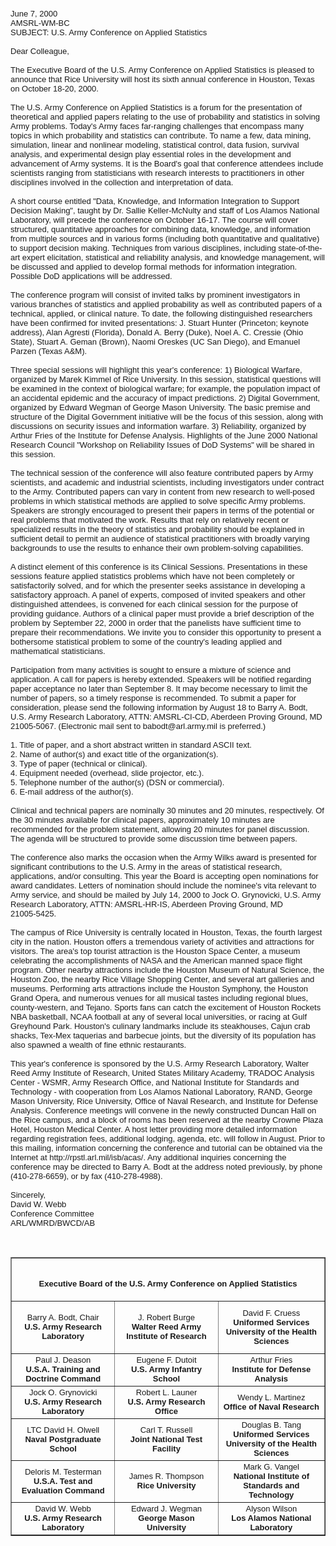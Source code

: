 <P align=left><FONT face=Arial size=2>June 7, 
2000<BR>AMSRL-WM-BC<BR>SUBJECT: U.S. Army Conference on Applied 
Statistics<BR><BR>Dear Colleague,<BR><BR>The Executive Board of the U.S. 
Army Conference on Applied Statistics is pleased to announce that Rice 
University will host its sixth annual conference in Houston, Texas on October 
18-20, 2000.<BR><BR>The U.S. Army Conference on Applied Statistics is a 
forum for the presentation of theoretical and applied papers relating 
to the use of probability and statistics in solving Army problems. 
Today's Army faces far-ranging challenges that encompass many topics in 
which probability and statistics can contribute. To name a few, data 
mining, simulation, linear and nonlinear modeling, statistical 
control, data fusion, survival analysis, and experimental design play 
essential roles in the development and advancement of Army systems. It 
is the Board's goal that conference attendees include 
scientists ranging from statisticians with research interests to 
practitioners in other disciplines involved in the collection and 
interpretation of data.<BR><BR>A short course entitled "Data, Knowledge, and 
Information Integration to Support Decision Making", taught by Dr. 
Sallie Keller-McNulty and staff of Los Alamos National Laboratory, will 
precede the conference on October 16-17. The course will cover 
structured, quantitative approaches for combining data, knowledge, and 
information from multiple sources and in various forms (including 
both quantitative and qualitative) to support decision making. 
Techniques from various disciplines, including state-of-the-art expert 
elicitation, statistical and reliability analysis, and knowledge management, 
will be discussed and applied to develop formal methods for information 
integration. Possible DoD applications will be addressed.<BR><BR>The 
conference program will consist of invited talks by prominent investigators in 
various branches of statistics and applied probability as well as 
contributed papers of a technical, applied, or clinical nature. To 
date, the following distinguished researchers have been confirmed for 
invited presentations: J. Stuart Hunter (Princeton; keynote address), 
Alan Agresti (Florida), Donald A. Berry (Duke), Noel A. C. Cressie 
(Ohio State), Stuart A. Geman (Brown), Naomi Oreskes (UC San Diego), 
and Emanuel Parzen (Texas A&M).<BR><BR>Three special sessions will 
highlight this year's conference: 1) Biological Warfare, organized by 
Marek Kimmel of Rice University. In this session, statistical questions will be 
examined in the context of biological warfare; for example, the 
population impact of an accidental epidemic and the accuracy of impact 
predictions. 2) Digital Government, organized by Edward Wegman of George 
Mason University. The basic premise and structure of the Digital 
Government initiative will be the focus of this session, along with 
discussions on security issues and information warfare. 3) Reliability, 
organized by Arthur Fries of the Institute for Defense Analysis. 
Highlights of the June 2000 National Research Council "Workshop on 
Reliability Issues of DoD Systems" will be shared in this session.<BR><BR>The 
technical session of the conference will also feature contributed papers by Army 
scientists, and academic and industrial scientists, including 
investigators under contract to the Army. Contributed papers can vary 
in content from new research to well-posed problems in which statistical methods 
are applied to solve specific Army problems. Speakers are strongly 
encouraged to present their papers in terms of the potential or real 
problems that motivated the work. Results that rely on relatively recent 
or specialized results in the theory of statistics and probability 
should be explained in sufficient detail to permit an audience of 
statistical practitioners with broadly varying backgrounds to use the results 
to enhance their own problem-solving capabilities.<BR><BR>A distinct 
element of this conference is its Clinical Sessions. Presentations in these 
sessions feature applied statistics problems which have not been 
completely or satisfactorily solved, and for which the presenter seeks 
assistance in developing a satisfactory approach. A panel of experts, composed 
of invited speakers and other distinguished attendees, is convened for 
each clinical session for the purpose of providing guidance. Authors of 
a clinical paper must provide a brief description of the problem 
by September 22, 2000 in order that the panelists have sufficient time 
to prepare their recommendations. We invite you to consider this 
opportunity to present a bothersome statistical problem to some of 
the country's leading applied and mathematical 
statisticians.<BR><BR>Participation from many activities is sought to ensure a 
mixture of science and application. A call for papers is hereby 
extended. Speakers will be notified regarding paper acceptance no later 
than September 8. It may become necessary to limit the number of 
papers, so a timely response is recommended. To submit a paper for 
consideration, please send the following information by August 18 to 
Barry A. Bodt, U.S. Army Research Laboratory, ATTN: AMSRL-CI-CD, Aberdeen 
Proving Ground, MD 21005-5067. (Electronic mail sent to 
babodt@arl.army.mil is preferred.)<BR><BR>1. Title of paper, and a short 
abstract written in standard ASCII text.<BR>2. Name of author(s) and exact title 
of the organization(s).<BR>3. Type of paper (technical or clinical).<BR>4. 
Equipment needed (overhead, slide projector, etc.).<BR>5. Telephone number of 
the author(s) (DSN or commercial).<BR>6. E-mail address of the 
author(s).<BR><BR>Clinical and technical papers are nominally 30 minutes and 20 
minutes, respectively. Of the 30 minutes available for clinical papers, 
approximately 10 minutes are recommended for the problem statement, 
allowing 20 minutes for panel discussion. The agenda will be structured to 
provide some discussion time between papers.<BR><BR>The conference also 
marks the occasion when the Army Wilks award is presented for 
significant contributions to the U.S. Army in the areas of statistical 
research, applications, and/or consulting. This year the Board is 
accepting open nominations for award candidates. Letters of nomination 
should include the nominee's vita relevant to Army service, and should 
be mailed by July 14, 2000 to Jock O. Grynovicki, U.S. Army Research 
Laboratory, ATTN: AMSRL-HR-IS, Aberdeen Proving Ground, 
MD&nbsp;<BR>21005-5425.<BR><BR>The campus of Rice University is centrally 
located in Houston, Texas, the fourth largest city in the nation. 
Houston offers a tremendous variety of activities and attractions for visitors. 
The area's top tourist attraction is the Houston Space Center, a museum 
celebrating the accomplishments of NASA and the American manned space 
flight program. Other nearby attractions include the Houston Museum 
of Natural Science, the Houston Zoo, the nearby Rice Village Shopping 
Center, and several art galleries and museums. Performing arts 
attractions include the Houston Symphony, the Houston Grand Opera, and 
numerous venues for all musical tastes including regional blues, county-western, 
and Tejano. Sports fans can catch the excitement of Houston Rockets NBA 
basketball, NCAA football at any of several local universities, or 
racing at Gulf Greyhound Park. Houston's culinary landmarks include 
its steakhouses, Cajun crab shacks, Tex-Mex taquerias and barbecue 
joints, but the diversity of its population has also spawned a wealth 
of fine ethnic restaurants.<BR><BR>This year's conference is sponsored by the 
U.S. Army Research Laboratory, Walter Reed Army Institute of Research, 
United States Military Academy, TRADOC Analysis Center - WSMR, 
Army Research Office, and National Institute for Standards and 
Technology - with cooperation from Los Alamos National Laboratory, 
RAND, George Mason University, Rice University, Office of 
Naval Research, and Institute for Defense Analysis. Conference meetings 
will convene in the newly constructed Duncan Hall on the Rice campus, 
and a block of rooms has been reserved at the nearby Crowne Plaza 
Hotel, Houston Medical Center. A host letter providing more detailed 
information regarding registration fees, additional lodging, agenda, 
etc. will follow in August. Prior to this mailing, information 
concerning the conference and tutorial can be obtained via the Internet 
at http://rpstl.arl.mil/isb/acas/. Any additional inquiries concerning 
the conference may be directed to Barry A. Bodt at the address noted 
previously, by phone (410-278-6659), or by fax 
(410-278-4988).<BR><BR>Sincerely,<BR>David W. 
Webb<BR>Conference Committee<BR>ARL/WMRD/BWCD/AB</FONT></P>
<P align=left>&nbsp;</P>
<DIV align=center>
<CENTER>
<TABLE cellSpacing=0 cellPadding=2 width="98%" border=1>
  <TBODY>
  <TR>
    <TD align=middle width="100%" colSpan=3>
      <P align=center><FONT face=Arial size=2><SPAN 
      style="mso-bidi-font-size: 10.0pt; mso-bidi-font-family: Times New Roman"><B><BR>Executive 
      Board of the U.S. Army Conference on Applied 
      Statistics<BR></B></SPAN></FONT></P></TD></TR>
  <TR>
    <TD align=middle width="33%">
      <P align=center><FONT face=Arial size=2><SPAN 
      style="mso-bidi-font-size: 10.0pt">Barry A. Bodt, Chair<BR><B>U.S. Army 
      Research Laboratory</B></SPAN></FONT></P></TD>
    <TD align=middle width="33%"><SPAN 
      style="mso-bidi-font-size: 10.0pt; mso-bidi-font-family: Times New Roman"><FONT 
      face=Arial size=2>J. Robert Burge<BR></FONT><B><FONT face=Arial 
      size=2>Walter Reed Army Institute of Research</FONT></B></SPAN></TD>
    <TD align=middle width="34%"><FONT face=Arial size=2><SPAN 
      style="mso-bidi-font-size: 10.0pt; mso-bidi-font-family: Times New Roman">David 
      F. Cruess<BR><B>Uniformed Services <BR>University of the Health 
      Sciences</B></SPAN></FONT></TD></TR>
  <TR>
    <TD align=middle width="33%"><FONT face=Arial size=2>Paul J. 
      Deason<BR><B>U.S.A. Training and Doctrine Command</B></FONT></TD>
    <TD align=middle width="33%"><FONT face=Arial size=2><SPAN 
      style="mso-bidi-font-size: 10.0pt; mso-bidi-font-family: Times New Roman">Eugene 
      F. Dutoit<BR><B>U.S. Army Infantry School</B></SPAN></FONT></TD>
    <TD align=middle width="34%"><FONT face=Arial size=2>Arthur 
      Fries<BR><B>Institute for Defense Analysis</B></FONT></TD></TR>
  <TR>
    <TD align=middle width="33%"><FONT face=Arial size=2>Jock O. 
      Grynovicki<BR><B>U.S. Army Research Laboratory</B></FONT></TD>
    <TD align=middle width="33%"><FONT face=Arial size=2>Robert L. 
      Launer<BR><B>U.S. Army Research Office</B></FONT></TD>
    <TD align=middle width="34%"><FONT face=Arial size=2>Wendy L. 
      Martinez<BR><B>Office of Naval Research</B></FONT></TD></TR>
  <TR>
    <TD align=middle width="33%"><FONT face=Arial size=2>LTC David H. 
      Olwell<BR><B>Naval Postgraduate School</B></FONT></TD>
    <TD align=middle width="33%"><FONT face=Arial size=2>Carl T. 
      Russell<BR><B>Joint National Test Facility</B></FONT></TD>
    <TD align=middle width="34%"><FONT face=Arial size=2>Douglas B. 
      Tang<BR><B>Uniformed Services<BR>University of the Health 
      Sciences</B></FONT></TD></TR>
  <TR>
    <TD align=middle width="33%"><FONT face=Arial size=2>Deloris M. 
      Testerman<BR><B>U.S.A. Test and Evaluation Command</B></FONT></TD>
    <TD align=middle width="33%"><FONT face=Arial size=2>James R. 
      Thompson<BR><B>Rice University</B></FONT></TD>
    <TD align=middle width="34%"><FONT face=Arial size=2>Mark G. 
      Vangel<BR><B>National Institute of Standards and 
  Technology</B></FONT></TD></TR>
  <TR>
    <TD align=middle width="33%"><FONT face=Arial size=2>David W. 
      Webb<BR><B>U.S. Army Research Laboratory</B></FONT></TD>
    <TD align=middle width="33%"><FONT face=Arial size=2>Edward J. 
      Wegman<BR><B>George Mason University</B></FONT></TD>
    <TD align=middle width="34%"><FONT face=Arial size=2>Alyson 
      Wilson<BR><B>Los Alamos National 
Laboratory</B></FONT></TD></TR></TBODY></TABLE></CENTER></DIV>

